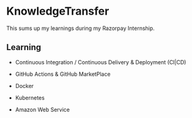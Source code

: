 # KnowledgeTransfer

This sums up my learnings during my Razorpay Internship.


## Learning

- Continuous Integration / Continuous Delivery & Deployment (CI|CD)

- GitHub Actions & GitHub MarketPlace

- Docker

- Kubernetes

- Amazon Web Service 

